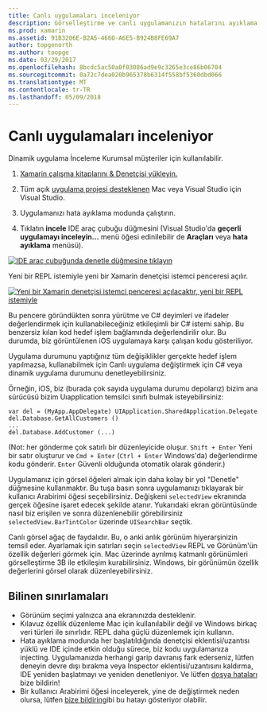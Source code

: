 ```yaml
---
title: Canlı uygulamaları inceleniyor
description: Görselleştirme ve canlı uygulamanızın hatalarını ayıklama
ms.prod: xamarin
ms.assetid: 91B3206E-B2A5-4660-A6E5-B924B8FE69A7
author: topgenorth
ms.author: toopge
ms.date: 03/29/2017
ms.openlocfilehash: 8bcdc5ac50a0f03086ad9e9c3265e3ce86b06704
ms.sourcegitcommit: 0a72c7dea020b965378b6314f558bf5360dbd066
ms.translationtype: MT
ms.contentlocale: tr-TR
ms.lasthandoff: 05/09/2018
---
```

# <a name="inspecting-live-applications"></a>Canlı uygulamaları inceleniyor

Dinamik uygulama İnceleme Kurumsal müşteriler için kullanılabilir.


1. [Xamarin çalışma kitaplarını & Denetçisi yükleyin.](~/tools/inspector/install.md)

1. Tüm açık [uygulama projesi desteklenen](~/tools/inspector/install.md#supported-platforms) Mac veya Visual Studio için Visual Studio.
1. Uygulamanızı hata ayıklama modunda çalıştırın.
1. Tıklatın **incele** IDE araç çubuğu düğmesini (Visual Studio'da **geçerli uygulamayı inceleyin...**  menü öğesi edinilebilir de **Araçları** veya **hata ayıklama** menüsü).



[![](inspect-images/mac-heres-the-button.png "IDE araç çubuğunda denetle düğmesine tıklayın")](inspect-images/mac-heres-the-button.png#lightbox)

Yeni bir REPL istemiyle yeni bir Xamarin denetçisi istemci penceresi açılır.

[![](inspect-images/inspector-0.7.0-map-inspect-small.png "Yeni bir Xamarin denetçisi istemci penceresi açılacaktır, yeni bir REPL istemiyle")](inspect-images/inspector-0.7.0-map-inspect.png#lightbox)

Bu pencere göründükten sonra yürütme ve C# deyimleri ve ifadeler değerlendirmek için kullanabileceğiniz etkileşimli bir C# istemi sahip. Bu benzersiz kılan kod hedef işlem bağlamında değerlendirilir olur. Bu durumda, biz görüntülenen iOS uygulamaya karşı çalışan kodu gösteriliyor.

Uygulama durumunu yaptığınız tüm değişiklikler gerçekte hedef işlem yapılmazsa, kullanabilmek için Canlı uygulama değiştirmek için C# veya dinamik uygulama durumunu denetleyebilirsiniz.

Örneğin, iOS, biz (burada çok sayıda uygulama durumu depolarız) bizim ana sürücüsü bizim Uıapplication temsilci sınıfı bulmak isteyebilirsiniz:

    var del = (MyApp.AppDelegate) UIApplication.SharedApplication.Delegate
    del.Database.GetAllCustomers ()
    ...
    del.Database.AddCustomer (...)

(Not: her gönderme çok satırlı bir düzenleyicide oluşur. `Shift + Enter` Yeni bir satır oluşturur ve `Cmd + Enter` (`Ctrl + Enter` Windows'da) değerlendirme kodu gönderir. `Enter` Güvenli olduğunda otomatik olarak gönderir.)

Uygulamanız için görsel öğeleri almak için daha kolay bir yol "Denetle" düğmesine kullanmaktır. Bu tuşa basın sonra uygulamanızı tıklayarak bir kullanıcı Arabirimi öğesi seçebilirsiniz. Değişkeni `selectedView` ekranında gerçek öğesine işaret edecek şekilde atanır. Yukarıdaki ekran görüntüsünde nasıl biz erişilen ve sonra düzenlenebilir görebilirsiniz `selectedView.BarTintColor` üzerinde `UISearchBar` seçtik.

Canlı görsel ağaç de faydalıdır. Bu, o anki anlık görünüm hiyerarşinizin temsil eder. Ayarlamak için satırları seçin `selectedView` REPL ve Görünüm'ün özellik değerleri görmek için. Mac üzerinde ayrılmış katmanlı görünümleri görselleştirme 3B ile etkileşim kurabilirsiniz. Windows, bir görünümün özellik değerlerini görsel olarak düzenleyebilirsiniz.

## <a name="known-limitations"></a>Bilinen sınırlamaları

 - Görünüm seçimi yalnızca ana ekranınızda desteklenir.
 - Kılavuz özellik düzenleme Mac için kullanılabilir değil ve Windows birkaç veri türleri ile sınırlıdır. REPL daha güçlü düzenlemek için kullanın.
 - Hata ayıklama modunda her başlatıldığında denetçisi eklentisi/uzantısı yüklü ve IDE içinde etkin olduğu sürece, biz kodu uygulamanıza injecting. Uygulamanızda herhangi garip davranış fark ederseniz, lütfen deneyin devre dışı bırakma veya Inspector eklentisi/uzantısını kaldırma, IDE yeniden başlatmayı ve yeniden denetleniyor. Ve lütfen [dosya hataları](~/tools/inspector/install.md#reporting-bugs) bize bildirin!
 - Bir kullanıcı Arabirimi öğesi inceleyerek, yine de değiştirmek neden olursa, lütfen [bize bildirin](~/tools/inspector/install.md#reporting-bugs)gibi bu hatayı gösteriyor olabilir.

